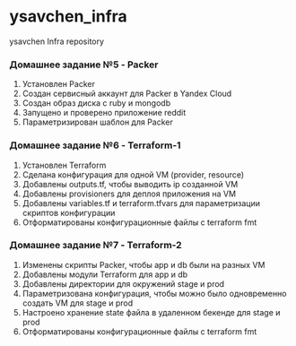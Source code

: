# ysavchen_infra
ysavchen Infra repository

### Домашнее задание №5 - Packer
1. Установлен Packer
2. Создан сервисный аккаунт для Packer в Yandex Cloud
3. Создан образ диска с ruby и mongodb
4. Запущено и проверено приложение reddit
5. Параметризирован шаблон для Packer

### Домашнее задание №6 - Terraform-1
1. Установлен Terraform
2. Сделана конфигурация для одной VM (provider, resource)
3. Добавлены outputs.tf, чтобы выводить ip созданной VM
4. Добавлены provisioners для деплоя приложения на VM
5. Добавлены variables.tf и terraform.tfvars для параметризации скриптов конфигурации
6. Отформатированы конфигурационные файлы с terraform fmt

### Домашнее задание №7 - Terraform-2
1. Изменены скрипты Packer, чтобы app и db были на разных VM
2. Добавлены модули Terraform для app и db
3. Добавлены директории для окружений stage и prod
4. Параметризована конфигурация, чтобы можно было одновременно создать VM для stage и prod
5. Настроено хранение state файла в удаленном бекенде для stage и prod
6. Отформатированы конфигурационные файлы с terraform fmt
